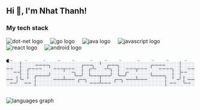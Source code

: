 <h2 align="left">Hi 👋, I'm Nhat Thanh!</h2>

###
<p align="left">
  <h3 align="left">My tech stack</h3>
</p>
<div align="left">
  <img src="https://cdn.jsdelivr.net/gh/devicons/devicon/icons/dot-net/dot-net-original.svg" height="40" alt="dot-net logo"  />
  <img width="12" />
  <img src="https://cdn.jsdelivr.net/gh/devicons/devicon/icons/go/go-original.svg" height="40" alt="go logo"  />
  <img width="12" />
  <img src="https://cdn.jsdelivr.net/gh/devicons/devicon/icons/java/java-original.svg" height="40" alt="java logo"  />
  <img width="12" />
  <img src="https://cdn.jsdelivr.net/gh/devicons/devicon/icons/javascript/javascript-original.svg" height="40" alt="javascript logo"  />
  <img width="12" />
  <img src="https://cdn.jsdelivr.net/gh/devicons/devicon/icons/react/react-original.svg" height="40" alt="react logo"  />
  <img width="12" />
  <img src="https://cdn.jsdelivr.net/gh/devicons/devicon/icons/android/android-original.svg" height="40" alt="android logo"  />
</div>

###
<picture>
  <source media="(prefers-color-scheme: dark)" srcset="https://raw.githubusercontent.com/pnhatthanh/pnhatthanh/output/pacman-contribution-graph-dark.svg">
  <source media="(prefers-color-scheme: light)" srcset="https://raw.githubusercontent.com/pnhatthanh/pnhatthanh/output/pacman-contribution-graph.svg">
  <img alt="pacman contribution graph" src="https://raw.githubusercontent.com/pnhatthanh/pnhatthanh/output/pacman-contribution-graph.svg">
</picture>

###
###

  <img src="https://github-readme-stats.vercel.app/api/top-langs?username=pnhatthanh&locale=en&hide_title=false&layout=compact&card_width=320&langs_count=5&theme=dracula&hide_border=false&order=2" height="150" alt="languages graph"  />

###

###
